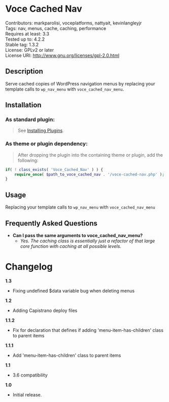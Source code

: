 Voce Cached Nav
==================

Contributors: markparolisi, voceplatforms, nattyait, kevinlangleyjr  
Tags: nav, menus, cache, caching, performance  
Requires at least: 3.3  
Tested up to: 4.2.2  
Stable tag: 1.3.2  
License: GPLv2 or later  
License URI: http://www.gnu.org/licenses/gpl-2.0.html

## Description
Serve cached copies of WordPress navigation menus by replacing your template calls to `wp_nav_menu` with `voce_cached_nav_menu`.

## Installation

### As standard plugin:
> See [Installing Plugins](http://codex.wordpress.org/Managing_Plugins#Installing_Plugins).

### As theme or plugin dependency:
> After dropping the plugin into the containing theme or plugin, add the following:

```php
if( ! class_exists( 'Voce_Cached_Nav' ) ) {
	require_once( $path_to_voce_cached_nav . '/voce-cached-nav.php' );
}
```

## Usage
Replacing your template calls to `wp_nav_menu` with `voce_cached_nav_menu`

## Frequently Asked Questions

* **Can I pass the same arguments to voce_cached_nav_menu?**
	* *Yes. The caching class is essentially just a refactor of that large core function with caching at all possible levels.*

# Changelog
**1.3**  
* Fixing undefined $data variable bug when deleting menus

**1.2**  
* Adding Capistrano deploy files

**1.1.2**  
* Fix for declaration that defines if adding 'menu-item-has-children' class to parent items

**1.1.1**  
* Add 'menu-item-has-children' class to parent items

**1.1**  
* 3.6 compatibility

**1.0**  
* Initial release.
